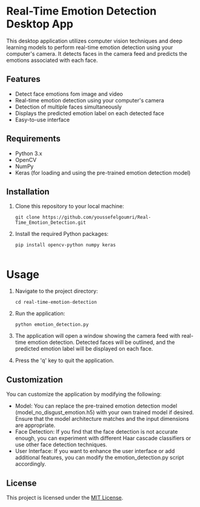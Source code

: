 # Real-Time Emotion Detection Desktop App
This desktop application utilizes computer vision techniques and deep learning models to perform real-time emotion detection using your computer's camera. It detects faces in the camera feed and predicts the emotions associated with each face.

## Features
* Detect face emotions fom image and video
* Real-time emotion detection using your computer's camera
* Detection of multiple faces simultaneously
* Displays the predicted emotion label on each detected face
* Easy-to-use interface

## Requirements
* Python 3.x
* OpenCV
* NumPy
* Keras (for loading and using the pre-trained emotion detection model)

## Installation
1. Clone this repository to your local machine:

   ```
   git clone https://github.com/youssefelgoumri/Real-Time_Emotion_Detection.git

2. Install the required Python packages:

   ```
   pip install opencv-python numpy keras


# Usage
1. Navigate to the project directory:

   ```
   cd real-time-emotion-detection

2. Run the application:

   ```
   python emotion_detection.py

3. The application will open a window showing the camera feed with real-time emotion detection. Detected faces will be outlined, and the predicted emotion label will be displayed on each face.

4. Press the 'q' key to quit the application.

## Customization
You can customize the application by modifying the following:

* Model: You can replace the pre-trained emotion detection model (model_no_disgust_emotion.h5) with your own trained model if desired. Ensure that the model architecture matches and the input dimensions are appropriate.
* Face Detection: If you find that the face detection is not accurate enough, you can experiment with different Haar cascade classifiers or use other face detection techniques.
* User Interface: If you want to enhance the user interface or add additional features, you can modify the emotion_detection.py script accordingly.

## License
This project is licensed under the [MIT License](LICENSE).
